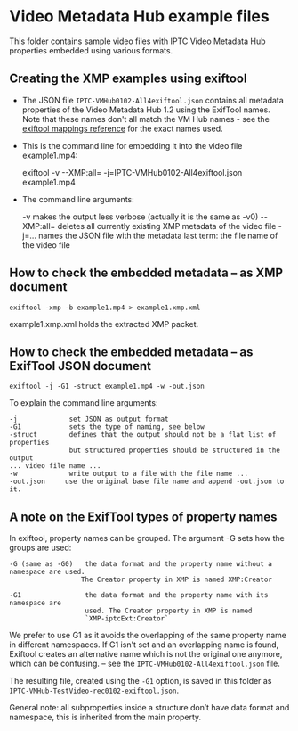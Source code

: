 # Video Metadata Hub example files

This folder contains sample video files with IPTC Video Metadata Hub properties
embedded using various formats.

## Creating the XMP examples using exiftool

* The JSON file `IPTC-VMHub0102-All4exiftool.json` contains
all metadata properties of the Video Metadata Hub 1.2 using the ExifTool names.
Note that these names don't all match the VM Hub names - see the
[exiftool mappings reference](https://iptc.org/std/videometadatahub/recommendation/IPTC-VideoMetadataHub-mapping-exiftool-Rec_1.3.html) for the exact names used.

* This is the command line for embedding it into the video file example1.mp4:

    exiftool -v --XMP:all= -j=IPTC-VMHub0102-All4exiftool.json example1.mp4

* The command line arguments:

    -v             makes the output less verbose (actually it is the same as -v0)
    --XMP:all=     deletes all currently existing XMP metadata of the video file
    -j=...         names the JSON file with the metadata last term: the file name
                   of the video file

## How to check the embedded metadata – as XMP document

    exiftool -xmp -b example1.mp4 > example1.xmp.xml

example1.xmp.xml holds the extracted XMP packet.

## How to check the embedded metadata – as ExifTool JSON document

    exiftool -j -G1 -struct example1.mp4 -w -out.json

To explain the command line arguments:

    -j             set JSON as output format
    -G1            sets the type of naming, see below
    -struct        defines that the output should not be a flat list of properties
                   but structured properties should be structured in the output
    ... video file name ...
    -w             write output to a file with the file name ...
    -out.json     use the original base file name and append -out.json to it.
 
## A note on the ExifTool types of property names

In exiftool, property names can be grouped. The argument -G sets how the groups
are used:

    -G (same as -G0)   the data format and the property name without a namespace are used.
                      The Creator property in XMP is named XMP:Creator

    -G1                the data format and the property name with its namespace are
                       used. The Creator property in XMP is named
                       `XMP-iptcExt:Creator`
 
We prefer to use G1 as it avoids the overlapping of the same property name in
different namespaces. If G1 isn't set and an overlapping name is found, Exiftool
creates an alternative name which is not the original one anymore, which can be
confusing.  – see the `IPTC-VMHub0102-All4exiftool.json` file.

The resulting file, created using the `-G1` option, is saved in this folder as
`IPTC-VMHub-TestVideo-rec0102-exiftool.json`.
 
General note: all subproperties inside a structure don’t have data format and
namespace, this is inherited from the main property.
